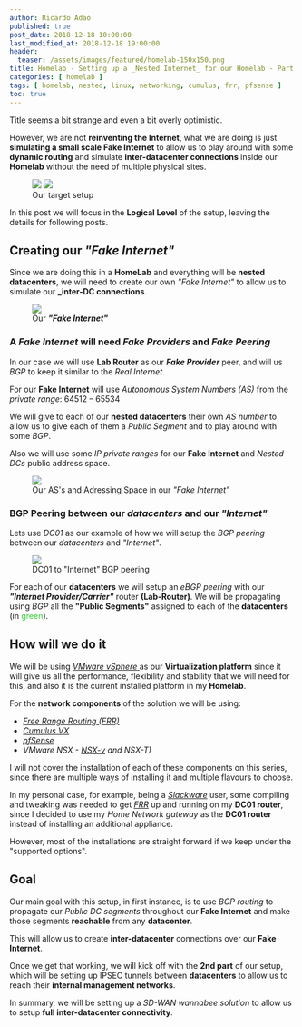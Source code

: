 ```yaml
---
author: Ricardo Adao
published: true
post_date: 2018-12-18 10:00:00
last_modified_at: 2018-12-18 19:00:00
header:
  teaser: /assets/images/featured/homelab-150x150.png
title: Homelab - Setting up a _Nested Internet_ for our Homelab - Part 1
categories: [ homelab ]
tags: [ homelab, nested, linux, networking, cumulus, frr, pfsense ]
toc: true
---
```

Title seems a bit strange and even a bit overly optimistic.

However, we are not **reinventing the Internet**, what we are doing is just **simulating a small scale Fake Internet** to allow us to play around with some **dynamic routing** and simulate **inter-datacenter connections** inside our **Homelab** without the need of multiple physical sites.

<figure class="half">
  <a href="{{ site.url }}/assets/images/posts/2018/12/networking-datacenters.png"><img src="{{ site.url }}/assets/images/posts/2018/12/networking-datacenters.png"></a>
  <a href="{{ site.url }}/assets/images/posts/2018/12/networking-datacenters-nested-interconnects.png"><img src="{{ site.url }}/assets/images/posts/2018/12/networking-datacenters-nested-interconnects.png"></a>
  <figcaption>Our target setup</figcaption>
</figure>

In this post we will focus in the **Logical Level** of the setup, leaving the details for following posts.

## Creating our _**"Fake Internet"**_

Since we are doing this in a **HomeLab** and everything will be **nested datacenters**, we will need to create our own _"Fake Internet"_ to allow us to simulate our **_inter-DC connections**.

<figure>
  <a href="{{ site.url }}/assets/images/posts/2018/12/networking-fake-internet.png"><img src="{{ site.url }}/assets/images/posts/2018/12/networking-fake-internet.png"></a>
  <figcaption>Our <b><em>"Fake Internet"</em></b></figcaption>
</figure>

### A _**Fake Internet**_ will need _**Fake Providers**_ and _**Fake Peering**_

In our case we will use **Lab Router** as our _**Fake Provider**_ peer, and will us _BGP_ to keep it similar to the _Real Internet_.

For our **Fake Internet** will use _Autonomous System Numbers (AS)_ from the _private range_: 64512 – 65534

We will give to each of our **nested datacenters** their own _AS number_ to allow us to give each of them a _Public Segment_ and to play around with some _BGP_.

Also we will use some _IP private ranges_ for our **Fake Internet** and _Nested DCs_ public address space.

<figure>
  <a href="{{ site.url }}/assets/images/posts/2018/12/networking-fake-internet-bgp-addresspaces.png"><img src="{{ site.url }}/assets/images/posts/2018/12/networking-fake-internet-bgp-addresspaces.png"></a>
  <figcaption>Our AS's and Adressing Space in our <em>"Fake Internet"</em></figcaption>
</figure>

### BGP Peering between our _datacenters_ and our _"Internet"_

Lets use _DC01_ as our example of how we will setup the _BGP peering_ between our _datacenters_ and _"Internet"_.

<figure>
  <a href="{{ site.url }}/assets/images/posts/2018/12/networking-fake-internet-bgp-dc01-peering.png"><img src="{{ site.url }}/assets/images/posts/2018/12/networking-fake-internet-bgp-dc01-peering.png"></a>
  <figcaption>DC01 to "Internet" BGP peering</figcaption>
</figure>

For each of our **datacenters** we will setup an _eBGP peering_ with our _**"Internet Provider/Carrier"**_ router **(Lab-Router)**.
We will be propagating using _BGP_ all the **"Public Segments"** assigned to each of the **datacenters** (in <span style="color:limegreen">green</span>).

## How will we do it

We will be using [_VMware vSphere_ ](https://www.vmware.com/uk/products/vsphere.html) as our **Virtualization platform** since it will give us all the performance, flexibility and stability that we will need for this, and also it is the current installed platform in my **Homelab**.

For the **network components** of the solution we will be using:

* [_Free Range Routing (FRR)_](https://frrouting.org/)
* [_Cumulus VX_](https://cumulusnetworks.com/products/cumulus-vx/)
* [_pfSense_](https://www.pfsense.org/)
* _VMware NSX - [NSX-v](https://www.vmware.com/products/nsx.html) and NSX-T)_

I will not cover the installation of each of these components on this series, since there are multiple ways of installing it and multiple flavours to choose.

In my personal case, for example, being a [_Slackware_](http://www.slackware.com/) user, some compiling and tweaking was needed to get [_FRR_](https://frrouting.org/) up and running on my **DC01 router**, since I decided to use my _Home Network gateway_ as the **DC01 router** instead of installing an additional appliance.

However, most of the installations are straight forward if we keep under the "supported options".

## Goal

Our main goal with this setup, in first instance, is to use _BGP routing_ to propagate our _Public DC segments_ throughout our **Fake Internet** and make those segments **reachable** from any **datacenter**.

This will allow us to create **inter-datacenter** connections over our **Fake Internet**.

Once we get that working, we will kick off with the **2nd part** of our setup, which will be setting up IPSEC tunnels between **datacenters** to allow us to reach their **internal management networks**.

In summary, we will be setting up a _SD-WAN wannabee solution_ to allow us to setup **full inter-datacenter connectivity**.